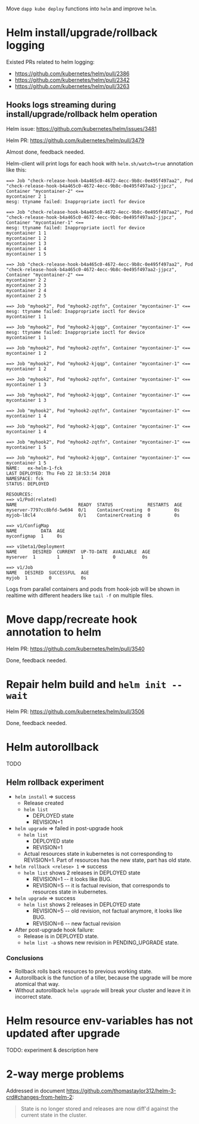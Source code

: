 Move `dapp kube deploy` functions into `helm` and improve `helm`.

# Helm install/upgrade/rollback logging

Existed PRs related to helm logging:

* https://github.com/kubernetes/helm/pull/2386
* https://github.com/kubernetes/helm/pull/2342
* https://github.com/kubernetes/helm/pull/3263

## Hooks logs streaming during install/upgrade/rollback helm operation

Helm issue: https://github.com/kubernetes/helm/issues/3481

Helm PR: https://github.com/kubernetes/helm/pull/3479

Almost done, feedback needed.

Helm-client will print logs for each hook with `helm.sh/watch=true` annotation like this:

```
==> Job "check-release-hook-b4a465c0-4672-4ecc-9b8c-0e495f497aa2", Pod "check-release-hook-b4a465c0-4672-4ecc-9b8c-0e495f497aa2-jjpcz", Container "mycontainer-2" <==
mycontainer 2 1
mesg: ttyname failed: Inappropriate ioctl for device

==> Job "check-release-hook-b4a465c0-4672-4ecc-9b8c-0e495f497aa2", Pod "check-release-hook-b4a465c0-4672-4ecc-9b8c-0e495f497aa2-jjpcz", Container "mycontainer-1" <==
mesg: ttyname failed: Inappropriate ioctl for device
mycontainer 1 1
mycontainer 1 2
mycontainer 1 3
mycontainer 1 4
mycontainer 1 5

==> Job "check-release-hook-b4a465c0-4672-4ecc-9b8c-0e495f497aa2", Pod "check-release-hook-b4a465c0-4672-4ecc-9b8c-0e495f497aa2-jjpcz", Container "mycontainer-2" <==
mycontainer 2 2
mycontainer 2 3
mycontainer 2 4
mycontainer 2 5

==> Job "myhook2", Pod "myhook2-zqtfn", Container "mycontainer-1" <==
mesg: ttyname failed: Inappropriate ioctl for device
mycontainer 1 1

==> Job "myhook2", Pod "myhook2-kjqqp", Container "mycontainer-1" <==
mesg: ttyname failed: Inappropriate ioctl for device
mycontainer 1 1

==> Job "myhook2", Pod "myhook2-zqtfn", Container "mycontainer-1" <==
mycontainer 1 2

==> Job "myhook2", Pod "myhook2-kjqqp", Container "mycontainer-1" <==
mycontainer 1 2

==> Job "myhook2", Pod "myhook2-zqtfn", Container "mycontainer-1" <==
mycontainer 1 3

==> Job "myhook2", Pod "myhook2-kjqqp", Container "mycontainer-1" <==
mycontainer 1 3

==> Job "myhook2", Pod "myhook2-zqtfn", Container "mycontainer-1" <==
mycontainer 1 4

==> Job "myhook2", Pod "myhook2-kjqqp", Container "mycontainer-1" <==
mycontainer 1 4

==> Job "myhook2", Pod "myhook2-zqtfn", Container "mycontainer-1" <==
mycontainer 1 5

==> Job "myhook2", Pod "myhook2-kjqqp", Container "mycontainer-1" <==
mycontainer 1 5
NAME:   ex-helm-1-fck
LAST DEPLOYED: Thu Feb 22 18:53:54 2018
NAMESPACE: fck
STATUS: DEPLOYED

RESOURCES:
==> v1/Pod(related)
NAME                       READY  STATUS             RESTARTS  AGE
myserver-7797cc8bfd-5w694  0/1    ContainerCreating  0         0s
myjob-l8cl4                0/1    ContainerCreating  0         0s

==> v1/ConfigMap
NAME         DATA  AGE
myconfigmap  1     0s

==> v1beta1/Deployment
NAME      DESIRED  CURRENT  UP-TO-DATE  AVAILABLE  AGE
myserver  1        1        1           0          0s

==> v1/Job
NAME   DESIRED  SUCCESSFUL  AGE
myjob  1        0           0s
```

Logs from parallel containers and pods from hook-job will be shown in realtime with different headers like `tail -f` on multiple files.

# Move dapp/recreate hook annotation to helm

Helm PR: https://github.com/kubernetes/helm/pull/3540

Done, feedback needed.

# Repair helm build and `helm init --wait`

Helm PR: https://github.com/kubernetes/helm/pull/3506

Done, feedback needed.

# Helm autorollback

TODO

## Helm rollback experiment

* `helm install` => success
    * Release created
    * `helm list`
        * DEPLOYED state
        * REVISION=1
* `helm upgrade` => failed in post-upgrade hook
    * `helm list`
        * DEPLOYED state
        * REVISION=1
    * Actual resources state in kubernetes is not corresponding to REVISION=1. Part of resources has the new state, part has old state.
* `helm rollback <relese> 1` => success
    * `helm list` shows 2 releases in DEPLOYED state
        * REVISION=1 -- it looks like BUG.
        * REVISION=5 -- it is factual revision, that corresponds to resources state in kubernetes.
* `helm upgrade` => success
    * `helm list` shows 2 releases in DEPLOYED state
        * REVISION=5 -- old revision, not factual anymore, it looks like BUG.
        * REVISION=6 -- new factual revision
* After post-upgrade hook failure:
    * Release is in DEPLOYED state.
    * `helm list -a` shows new revision in PENDING_UPGRADE state.

### Conclusions

* Rollback rolls back resources to previous working state.
* Autorollback is the function of a tiller, because the upgrade will be more atomical that way.
* Without autorollback `helm upgrade` will break your cluster and leave it in incorrect state.

# Helm resource env-variables has not updated after upgrade

TODO: experiment & description here

# 2-way merge problems

Addressed in document https://github.com/thomastaylor312/helm-3-crd#changes-from-helm-2:

> State is no longer stored and releases are now diff'd against the current state in the cluster.

